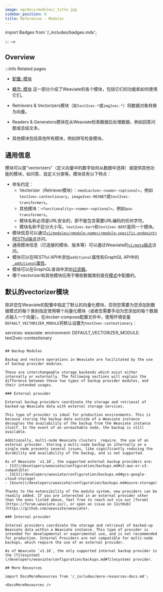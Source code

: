 ```yaml
---
image: og/docs/modules/_title.jpg
sidebar_position: 0
title: References - Modules
---
```


import Badges from '/_includes/badges.mdx';

<Badges/>

<!-- :::caution 迁移自：
- `模块`
- 高级配置选项现在在 `Configuration/Modules` 中
- 一些理论元素现在在 `Concepts:Essential/Modules` 中 -->
::: -->

## Overview

:::info Related pages
- [配置: 模块](../configuration/modules.md)
- [概念: 模块](../concepts/modules.md)
这一部分介绍了Weaviate的各个模块，包括它们的功能和如何使用它们。

- Retrievers & Vectorizers模块（如`text2vec-*`或`img2vec-*`）将数据对象转换为向量。
- Readers & Generators模块在从Weaviate检索数据后处理数据，例如回答问题或总结文本。
- 其他模块包括其他所有模块，例如拼写检查模块。

## 通用信息

模块可以是"vectorizers"（定义向量中的数字如何从数据中选择）或提供其他功能的模块，如问答、自定义分类等。模块具有以下特点：
- 命名约定：
  - Vectorizer（Retriever模块）：`<media>2vec-<name>-<optional>`，例如`text2vec-contextionary`，`image2vec-RESNET`或`text2vec-transformers`。
  - 其他模块：`<functionality>-<name>-<optional>`，例如`qna-transformers`。
  - 模块名称必须是URL安全的，即不能包含需要URL编码的任何字符。
  - 模块名称不区分大小写。`text2vec-bert`和`text2vec-BERT`是同一个模块。
- 模块信息可以通过[`v1/modules/<module-name>/<module-specific-endpoint>` RESTful端点](../api/rest/modules.md)访问。
- 通用模块信息（已连接的模块、版本等）可以通过Weaviate的[`v1/meta`端点](../api/rest/meta.md)访问。
- 模块可以在RESTful API中添加`additional`属性和GraphQL API中的[`_additional`属性](../api/graphql/additional-properties.md)。
- 模块可以在GraphQL查询中添加[过滤器](../api/graphql/filters.md)。
- 哪个vectorizer和其他模块应用于哪些数据类别是在[模式](../configuration/schema-configuration.md#specify-a-vectorizer)中配置的。

## 默认的vectorizer模块

除非您在Weaviate的配置中指定了默认的向量化模块，否则您需要为您添加到数据模式的每个类别指定使用哪个向量化模块（或者您需要手动为您添加的每个数据点输入一个向量）。在docker-compose配置文件中，使用环境变量`DEFAULT_VECTORIZER_MODULE`将默认设置为`text2vec-contextionary`：

services:
  weaviate:
    environment:
      DEFAULT_VECTORIZER_MODULE: text2vec-contextionary
```

## Backup Modules

Backup and restore operations in Weaviate are facilitated by the use of backup provider modules.

These are interchangeable storage backends which exist either internally or externally. The following sections will explain the difference between these two types of backup provider modules, and their intended usages.

### External provider

External backup providers coordinate the storage and retrieval of backed-up Weaviate data with external storage services.

This type of provider is ideal for production environments. This is because storing the backup data outside of a Weaviate instance decouples the availability of the backup from the Weaviate instance itself. In the event of an unreachable node, the backup is still available.

Additionally, multi-node Weaviate clusters _require_ the use of an external provider. Storing a multi-node backup on internally on a single node presents several issues, like significantly reducing the durability and availability of the backup, and is not supported.

As of Weaviate `v1.18`, the supported external backup providers are:
- [S3](/developers/weaviate/configuration/backups.md#s3-aws-or-s3-compatible)
- [GCS](/developers/weaviate/configuration/backups.md#gcs-google-cloud-storage)
- [Azure](/developers/weaviate/configuration/backups.md#azure-storage)

Thanks to the extensibility of the module system, new providers can be readily added. If you are interested in an external provider other than the ones listed above, feel free to reach out via our [forum](https://forum.weaviate.io/), or open an issue on [GitHub](https://github.com/weaviate/weaviate).

### Internal provider

Internal providers coordinate the storage and retrieval of backed-up Weaviate data within a Weaviate instance. This type of provider is intended for developmental or experimental use, and is not recommended for production. Internal Providers are not compatible for multi-node backups, which require the use of an external provider.

As of Weaviate `v1.16`, the only supported internal backup provider is the [filesystem](/developers/weaviate/configuration/backups.md#filesystem) provider.

## More Resources

import DocsMoreResources from '/_includes/more-resources-docs.md';

<DocsMoreResources />